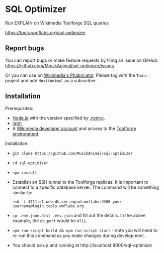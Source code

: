 # SQL Optimizer

Run EXPLAIN on Wikimedia Toolforge SQL queries

https://tools.wmflabs.org/sql-optimizer

## Report bugs

You can report bugs or make feature requests by filing an issue on GitHub:
https://github.com/MusikAnimal/sql-optimizer/issues

Or you can use on
[Wikimedia's Phabricator](https://phabricator.wikimedia.org/maniphest/task/edit/form/1/?projects=Tools&title=SQL%20Optimizer&description=https://tools.wmflabs.org/sql-optimizer&subscribers=MusikAnimal).
Please tag with the `Tools` project and add `MusikAnimal` as a subscriber.

## Installation

Prerequisites:

* [Node.js](https://nodejs.org/en/) with the version specified by [.nvmrc](.nvmrc).
* [npm](https://www.npmjs.com/)
* A [Wikimedia developer account](https://wikitech.wikimedia.org/wiki/Help:Create_a_Wikimedia_developer_account)
  and access to the [Toolforge environment](https://wikitech.wikimedia.org/wiki/Portal:Toolforge).

Installation:

* `git clone https://github.com/MusikAnimal/sql-optimizer`
* `cd sql-optimizer`
* `npm install`
* Establish an SSH tunnel to the Toolforge replicas.
  It is important to connect to a specific database server.
  The command will be something similar to:

      ssh -L 4711:s1.web.db.svc.eqiad.wmflabs:3306 your-username@login.tools.wmflabs.org

* `cp .env.json.dist .env.json` and fill out the details. In the above example,
  the `db_port` would be `4711`.
* `npm run-script build && npm run-script start` - note you will need to re-run this
  command as you make changes during development.
* You should be up and running at http://localhost:8000/sql-optimizer
